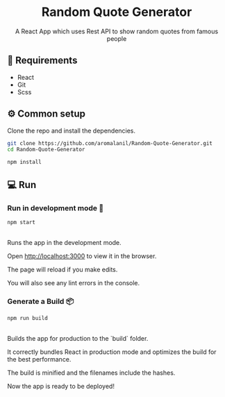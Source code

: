 <h1 align="center">Random Quote Generator</h1>
<div align="center">
  <p>A React App which uses Rest API to show random quotes from famous people</p>
</div>


## 🏁 Requirements

* React
* Git
* Scss

## ⚙ Common setup

Clone the repo and install the dependencies.

```bash
git clone https://github.com/aromalanil/Random-Quote-Generator.git
cd Random-Quote-Generator
```

```bash
npm install
```

## 💻 Run

### Run in development mode 🧪

```
npm start
```
<br/>
Runs the app in the development mode.<br />

Open [http://localhost:3000](http://localhost:3000) to view it in the browser.

The page will reload if you make edits.<br />

You will also see any lint errors in the console.

### Generate a Build 📦

```
npm run build
```
<br/>
Builds the app for production to the `build` folder.<br />

It correctly bundles React in production mode and optimizes the build for the best performance.

The build is minified and the filenames include the hashes.<br />

Now the app is ready to be deployed!
